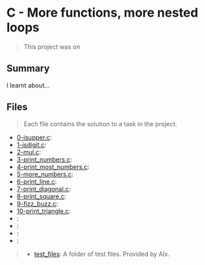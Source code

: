 # C - More functions, more nested loops

> This project was on 

## Summary

I learnt about...

## Files

> Each file contains the solution to a task in the project.

- [0-isupper.c](https://github.com/Ebube-Ochemba/alx-low_level_programming/blob/master/0x04-more_functions_nested_loops/0-isupper.c):
- [1-isdigit.c](https://github.com/Ebube-Ochemba/alx-low_level_programming/blob/master/0x04-more_functions_nested_loops/1-isdigit.c):
- [2-mul.c](https://github.com/Ebube-Ochemba/alx-low_level_programming/blob/master/0x04-more_functions_nested_loops/2-mul.c):
- [3-print_numbers.c](https://github.com/Ebube-Ochemba/alx-low_level_programming/blob/master/0x04-more_functions_nested_loops/3-print_numbers.c):
- [4-print_most_numbers.c](https://github.com/Ebube-Ochemba/alx-low_level_programming/blob/master/0x04-more_functions_nested_loops/4-print_most_numbers.c):
- [5-more_numbers.c](https://github.com/Ebube-Ochemba/alx-low_level_programming/blob/master/0x04-more_functions_nested_loops/5-more_numbers.c):
- [6-print_line.c](https://github.com/Ebube-Ochemba/alx-low_level_programming/blob/master/0x04-more_functions_nested_loops/6-print_line.c):
- [7-print_diagonal.c](https://github.com/Ebube-Ochemba/alx-low_level_programming/blob/master/0x04-more_functions_nested_loops/7-print_diagonal.c):
- [8-print_square.c](https://github.com/Ebube-Ochemba/alx-low_level_programming/blob/master/0x04-more_functions_nested_loops/8-print_square.c):
- [9-fizz_buzz.c](https://github.com/Ebube-Ochemba/alx-low_level_programming/blob/master/0x04-more_functions_nested_loops/9-fizz_buzz.c):
- [10-print_triangle.c](https://github.com/Ebube-Ochemba/alx-low_level_programming/blob/master/0x04-more_functions_nested_loops/10-print_triangle.c):
- []():
- []():
- []():
- []():

> - [test_files](https://github.com/Ebube-Ochemba/alx-low_level_programming/tree/master/0x04-more_functions_nested_loops/test_files): A folder of test files. Provided by Alx.
